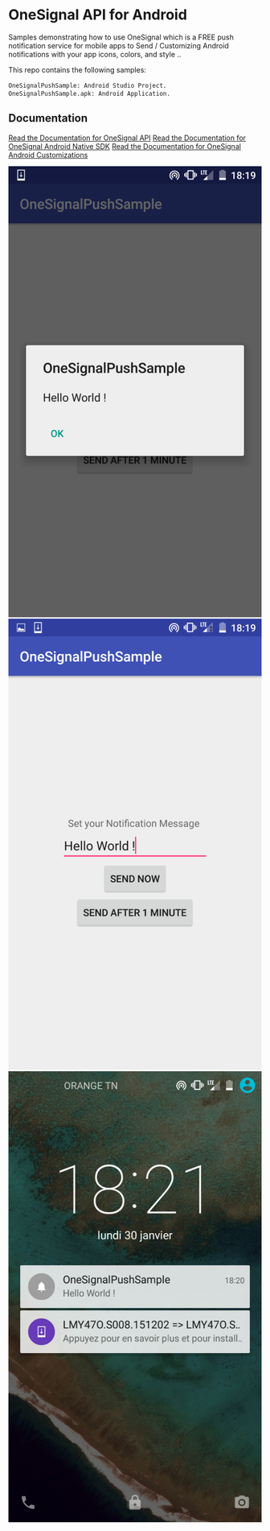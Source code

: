 # OneSignal API for Android

Samples demonstrating how to use OneSignal which is a FREE push notification service for mobile apps to Send / Customizing Android notifications with your app icons, colors, and style ..

This repo contains the following samples:

    OneSignalPushSample: Android Studio Project.
    OneSignalPushSample.apk: Android Application.


## Documentation
[Read the Documentation for OneSignal API](https://documentation.onesignal.com/docs/onesignal-api)
[Read the Documentation for OneSignal Android Native SDK](https://documentation.onesignal.com/docs/android-native-sdk)
[Read the Documentation for OneSignal Android Customizations](https://documentation.onesignal.com/docs/android-customizations)

![alt tag](/img/1.png)
![alt tag](/img/2.png)
![alt tag](/img/3.png)

